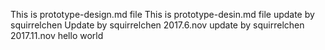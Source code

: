 This is prototype-design.md file 
This is prototype-desin.md file update by squirrelchen 
Update by squirrelchen 2017.6.nov
update by squirrelchen 2017.11.nov
hello world 